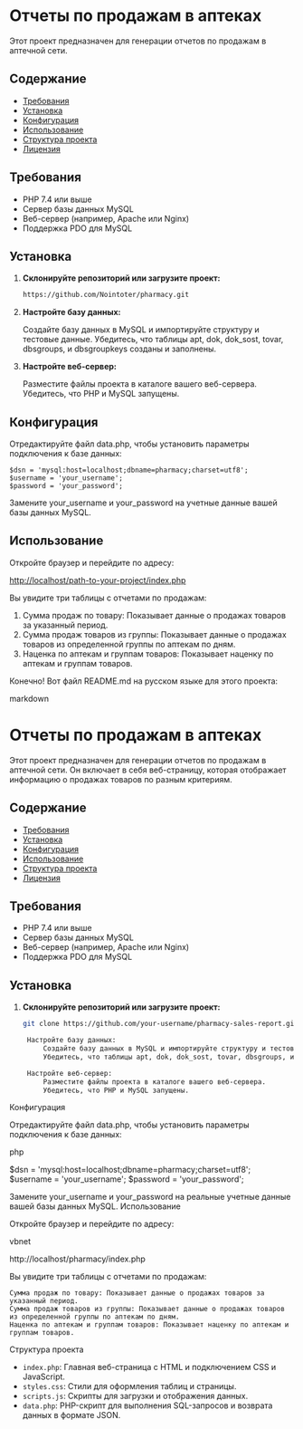 # Отчеты по продажам в аптеках

Этот проект предназначен для генерации отчетов по продажам в аптечной сети.

## Содержание

- [Требования](#требования)
- [Установка](#установка)
- [Конфигурация](#конфигурация)
- [Использование](#использование)
- [Структура проекта](#структура-проекта)
- [Лицензия](#лицензия)

## Требования

- PHP 7.4 или выше
- Сервер базы данных MySQL
- Веб-сервер (например, Apache или Nginx)
- Поддержка PDO для MySQL

## Установка

1. **Склонируйте репозиторий или загрузите проект:**

   ```bash
   https://github.com/Nointoter/pharmacy.git
2. **Настройте базу данных:**

    Создайте базу данных в MySQL и импортируйте структуру и тестовые данные.
    Убедитесь, что таблицы apt, dok, dok_sost, tovar, dbsgroups, и dbsgroupkeys созданы и заполнены.

3.  **Настройте веб-сервер:**

    Разместите файлы проекта в каталоге вашего веб-сервера.
    Убедитесь, что PHP и MySQL запущены.

## Конфигурация

Отредактируйте файл data.php, чтобы установить параметры подключения к базе данных:

```
$dsn = 'mysql:host=localhost;dbname=pharmacy;charset=utf8';
$username = 'your_username';
$password = 'your_password';
```

Замените your_username и your_password на учетные данные вашей базы данных MySQL.

## Использование

Откройте браузер и перейдите по адресу:

<http://localhost/path-to-your-project/index.php>

Вы увидите три таблицы с отчетами по продажам:

1.  Сумма продаж по товару: Показывает данные о продажах товаров за указанный период.
2.  Сумма продаж товаров из группы: Показывает данные о продажах товаров из определенной группы по аптекам по дням.
3.  Наценка по аптекам и группам товаров: Показывает наценку по аптекам и группам товаров.

Конечно! Вот файл README.md на русском языке для этого проекта:

markdown

# Отчеты по продажам в аптеках

Этот проект предназначен для генерации отчетов по продажам в аптечной сети. Он включает в себя веб-страницу, которая отображает информацию о продажах товаров по разным критериям. 

## Содержание

- [Требования](#требования)
- [Установка](#установка)
- [Конфигурация](#конфигурация)
- [Использование](#использование)
- [Структура проекта](#структура-проекта)
- [Лицензия](#лицензия)

## Требования

- PHP 7.4 или выше
- Сервер базы данных MySQL
- Веб-сервер (например, Apache или Nginx)
- Поддержка PDO для MySQL

## Установка

1. **Склонируйте репозиторий или загрузите проект:**

   ```bash
   git clone https://github.com/your-username/pharmacy-sales-report.git

    Настройте базу данных:
        Создайте базу данных в MySQL и импортируйте структуру и тестовые данные.
        Убедитесь, что таблицы apt, dok, dok_sost, tovar, dbsgroups, и dbsgroupkeys созданы и заполнены.

    Настройте веб-сервер:
        Разместите файлы проекта в каталоге вашего веб-сервера.
        Убедитесь, что PHP и MySQL запущены.

Конфигурация

Отредактируйте файл data.php, чтобы установить параметры подключения к базе данных:

php

$dsn = 'mysql:host=localhost;dbname=pharmacy;charset=utf8';
$username = 'your_username';
$password = 'your_password';

Замените your_username и your_password на реальные учетные данные вашей базы данных MySQL.
Использование

Откройте браузер и перейдите по адресу:

vbnet

http://localhost/pharmacy/index.php

Вы увидите три таблицы с отчетами по продажам:

    Сумма продаж по товару: Показывает данные о продажах товаров за указанный период.
    Сумма продаж товаров из группы: Показывает данные о продажах товаров из определенной группы по аптекам по дням.
    Наценка по аптекам и группам товаров: Показывает наценку по аптекам и группам товаров.

Структура проекта

-   `index.php`: Главная веб-страница с HTML и подключением CSS и JavaScript.
-   `styles.css`: Стили для оформления таблиц и страницы.
-   `scripts.js`: Скрипты для загрузки и отображения данных.
-   `data.php`: PHP-скрипт для выполнения SQL-запросов и возврата данных в формате JSON.
